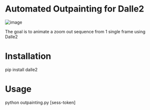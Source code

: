 # Automated Outpainting for Dalle2

![image](https://user-images.githubusercontent.com/1724721/192919157-49eabde9-7803-429d-bf95-e3e681ccfa1f.png)

The goal is to animate a zoom out sequence from 1 single frame using Dalle2


# Installation
pip install dalle2

# Usage
python outpainting.py [sess-token]
